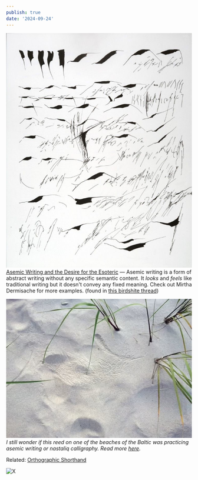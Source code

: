 ```yaml
---
publish: true
date: '2024-09-24'
---
```

![an  example of asemic writing - black lines shaped in a way reminescent of words or sentences](TIL/weekly/asemic-writing.jpg)
[Asemic Writing and the Desire for the Esoteric](https://www.samwoolfe.com/2022/06/asemic-writing-and-the-esoteric.html) — Asemic writing is a form of abstract writing without any specific semantic content. It *looks* and *feels* like traditional writing but it doesn't convey any fixed meaning. Check out Mirtha Dermisache for more examples. (found in [this birdshite thread](https://twitter.com/codexnoirmatic/status/1746598498470920251))

![](asemic-reed.jpg)
*I still wonder if this reed on one of the beaches of the Baltic was practicing asemic writing or nastaliq calligraphy. Read more [here](https://sonnet.io/posts/face/).*

Related: [Orthographic Shorthand](<../Orthographic Shorthand>)

![X](https://twitter.com/BooksnMagic/status/1756850408801124397)
